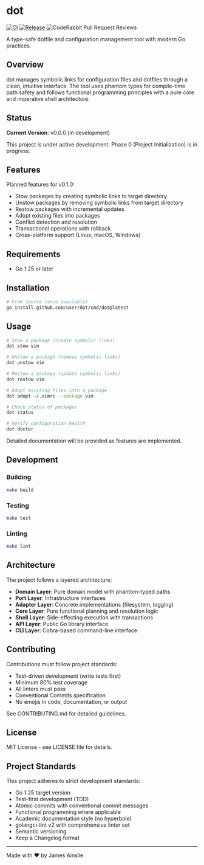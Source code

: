 # dot

[![CI](https://github.com/jamesainslie/dot/actions/workflows/ci.yml/badge.svg)](https://github.com/jamesainslie/dot/actions/workflows/ci.yml)
[![Release](https://github.com/jamesainslie/dot/actions/workflows/release.yml/badge.svg)](https://github.com/jamesainslie/dot/actions/workflows/release.yml)
![CodeRabbit Pull Request Reviews](https://img.shields.io/coderabbit/prs/github/jamesainslie/dot?utm_source=oss&utm_medium=github&utm_campaign=jamesainslie%2Fdot&labelColor=171717&color=FF570A&link=https%3A%2F%2Fcoderabbit.ai&label=CodeRabbit+Reviews)

A type-safe dotfile and configuration management tool with modern Go practices.

## Overview

dot manages symbolic links for configuration files and dotfiles through a clean, intuitive interface. The tool uses phantom types for compile-time path safety and follows functional programming principles with a pure core and imperative shell architecture.

## Status

**Current Version**: v0.0.0 (in development)

This project is under active development. Phase 0 (Project Initialization) is in progress.

## Features

Planned features for v0.1.0:
- Stow packages by creating symbolic links to target directory
- Unstow packages by removing symbolic links from target directory
- Restow packages with incremental updates
- Adopt existing files into packages
- Conflict detection and resolution
- Transactional operations with rollback
- Cross-platform support (Linux, macOS, Windows)

## Requirements

- Go 1.25 or later

## Installation

```bash
# From source (once available)
go install github.com/user/dot/cmd/dot@latest
```

## Usage

```bash
# Stow a package (create symbolic links)
dot stow vim

# Unstow a package (remove symbolic links)
dot unstow vim

# Restow a package (update symbolic links)
dot restow vim

# Adopt existing files into a package
dot adopt ~/.vimrc --package vim

# Check status of packages
dot status

# Verify configuration health
dot doctor
```

Detailed documentation will be provided as features are implemented.

## Development

### Building

```bash
make build
```

### Testing

```bash
make test
```

### Linting

```bash
make lint
```

## Architecture

The project follows a layered architecture:
- **Domain Layer**: Pure domain model with phantom-typed paths
- **Port Layer**: Infrastructure interfaces
- **Adapter Layer**: Concrete implementations (filesystem, logging)
- **Core Layer**: Pure functional planning and resolution logic
- **Shell Layer**: Side-effecting execution with transactions
- **API Layer**: Public Go library interface
- **CLI Layer**: Cobra-based command-line interface

## Contributing

Contributions must follow project standards:
- Test-driven development (write tests first)
- Minimum 80% test coverage
- All linters must pass
- Conventional Commits specification
- No emojis in code, documentation, or output

See CONTRIBUTING.md for detailed guidelines.

## License

MIT License - see LICENSE file for details.

## Project Standards

This project adheres to strict development standards:
- Go 1.25 target version
- Test-first development (TDD)
- Atomic commits with conventional commit messages
- Functional programming where applicable
- Academic documentation style (no hyperbole)
- golangci-lint v2 with comprehensive linter set
- Semantic versioning
- Keep a Changelog format

---
Made with ❤️ by James Ainslie
